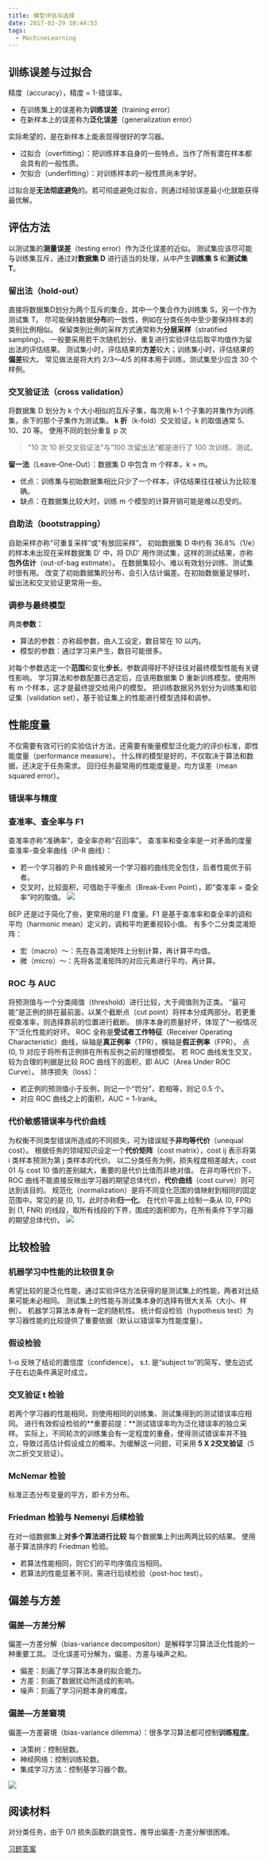 ```yaml
---
title: 模型评估与选择
date: 2017-03-29 18:44:53
tags:
  - MachineLearning
---
```

## 训练误差与过拟合
精度（accuracy），精度 = 1-错误率。
* 在训练集上的误差称为**训练误差**（training error）
* 在新样本上的误差称为**泛化误差**（generalization error）

实际希望的，是在新样本上能表现得很好的学习器。
* 过拟合（overfitting）：把训练样本自身的一些特点，当作了所有潜在样本都会具有的一般性质。
* 欠拟合（underfitting）：对训练样本的一般性质尚未学好。

过拟合是**无法彻底避免**的。若可彻底避免过拟合，则通过经验误差最小化就能获得最优解。
## 评估方法
以测试集的**测量误差**（testing error）作为泛化误差的近似。
测试集应该尽可能与训练集互斥，通过对**数据集 D** 进行适当的处理，从中产生**训练集 S** 和**测试集 T**。
<!--more-->
### 留出法（hold-out）
直接将数据集D划分为两个互斥的集合，其中一个集合作为训练集 S，另一个作为测试集 T。
尽可能保持数据**分布**的一致性，例如在分类任务中至少要保持样本的类别比例相似。
保留类别比例的采样方式通常称为**分层采样**（stratified sampling）。
一般要采用若干次随机划分、重复进行实验评估后取平均值作为留出法的评估结果。
测试集小时，评估结果的**方差**较大；训练集小时，评估结果的**偏差**较大。
常见做法是将大约 2/3～4/5 的样本用于训练，测试集至少应含 30 个样例。
### 交叉验证法（cross validation）
将数据集 D 划分为 k 个大小相似的互斥子集，每次用 k-1 个子集的并集作为训练集，余下的那个子集作为测试集。
**k 折**（k-fold）交叉验证，k 的取值通常 5、10、20 等。
使用不同的划分重复 p 次
> "10 次 10 折交叉验证法"与“100 次留出法”都是进行了 100 次训练、测试。

**留一法**（Leave-One-Out）：数据集 D 中包含 m 个样本，k = m。
* 优点：训练集与初始数据集相比只少了一个样本，评估结果往往被认为比较准确。
* 缺点：在数据集比较大时，训练 m 个模型的计算开销可能是难以忍受的。

### 自助法（bootstrapping）
自助采样亦称“可重复采样”或“有放回采样”。
初始数据集 D 中约有 36.8%（1/e）的样本未出现在采样数据集 D' 中，将 D\D' 用作测试集，这样的测试结果，亦称**包外估计**（out-of-bag estimate）。
在数据集较小、难以有效划分训练、测试集时很有用。
改变了初始数据集的分布，会引入估计偏差。在初始数据量足够时，留出法和交叉验证更常用一些。
### 调参与最终模型
两类**参数：**
* 算法的参数：亦称超参数，由人工设定，数目常在 10 以内。
* 模型的参数：通过学习来产生，数目可能很多。

对每个参数选定一个**范围**和变化**步长**，参数调得好不好往往对最终模型性能有关键性影响。
学习算法和参数配置已选定后，应该用数据集 D 重新训练模型。使用所有 m 个样本，这才是最终提交给用户的模型。
把训练数据另外划分为训练集和验证集（validation set），基于验证集上的性能进行模型选择和调参。
## 性能度量
不仅需要有效可行的实验估计方法，还需要有衡量模型泛化能力的评价标准，即性能度量（performance measure）。
什么样的模型是好的，不仅取决于算法和数据，还决定于任务需求。
回归任务最常用的性能度量是，均方误差（mean squared error）。
### 错误率与精度
### 查准率、查全率与 F1
查准率亦称“准确率”，查全率亦称“召回率”。
查准率和查全率是一对矛盾的度量
查准率-查全率曲线（P-R 曲线）：
* 若一个学习器的 P-R 曲线被另一个学习器的曲线完全包住，后者性能优于前者。
* 交叉时，比较面积，可借助于平衡点（Break-Even Point），即“查准率 = 查全率”时的取值。 
![](https://raw.githubusercontent.com/necusjz/mPOST/master/MachineLearning/2_1.jpeg)

BEP 还是过于简化了些，更常用的是 F1 度量。F1 是基于查准率和查全率的调和平均（harmonic mean）定义的，调和平均更重视较小值。
有多个二分类混淆矩阵：
* 宏（macro）～：先在各混淆矩阵上分别计算，再计算平均值。
* 微（micro）～：先将各混淆矩阵的对应元素进行平均，再计算。 

### ROC 与 AUC
将预测值与一个分类阈值（threshold）进行比较，大于阈值则为正类。
“最可能”是正例的排在最前面，以某个截断点（cut point）将样本分成两部分。若更重视查准率，则选择靠前的位置进行截断。
排序本身的质量好坏，体现了“一般情况下”泛化性能的好坏。
ROC 全称是**受试者工作特征**（Receiver Operating Characteristic）曲线，纵轴是**真正例率**（TPR），横轴是**假正例率**（FPR）。
点 (0, 1) 对应于将所有正例排在所有反例之前的理想模型。
若 ROC 曲线发生交叉，较为合理的判据是比较 ROC 曲线下的面积，即 AUC（Area Under ROC Curve）。
排序损失（loss）：
* 若正例的预测值小于反例，则记一个“罚分”，若相等，则记 0.5 个。
* 对应 ROC 曲线之上的面积，AUC = 1-lrank。 

### 代价敏感错误率与代价曲线
为权衡不同类型错误所造成的不同损失，可为错误赋予**非均等代价**（unequal cost）。
根据任务的领域知识设定一个**代价矩阵**（cost matrix），cost ij 表示将第 i 类样本预测为第 j 类样本的代价。
以二分类任务为例，损失程度相差越大，cost 01 与 cost 10 值的差别越大，重要的是代价比值而非绝对值。
在非均等代价下，ROC 曲线不能直接反映出学习器的期望总体代价，**代价曲线**（cost curve）则可达到该目的。
规范化（normalization）是将不同变化范围的值映射到相同的固定范围中。常见的是 [0, 1]，此时亦称**归一化**。
在代价平面上绘制一条从 (0, FPR) 到 (1, FNR) 的线段，取所有线段的下界，围成的面积即为，在所有条件下学习器的期望总体代价。
![](https://raw.githubusercontent.com/necusjz/mPOST/master/MachineLearning/2_2.jpeg)
## 比较检验
### 机器学习中性能的比较很复杂
希望比较的是泛化性能，通过实验评估方法获得的是测试集上的性能，两者对比结果可能未必相同。
测试集上的性能与测试集本身的选择有很大关系（大小、样例）。
机器学习算法本身有一定的随机性。
统计假设检验（hypothesis test）为学习器性能的比较提供了重要依据（默认以错误率为性能度量）。
### 假设检验
1-α 反映了结论的置信度（confidence）。
s.t. 是“subject to”的简写，使左边式子在右边条件满足时成立。
### 交叉验证 t 检验
若两个学习器的性能相同，则使用相同的训练集、测试集得到的测试错误率应相同。
进行有效假设检验的**重要前提：**测试错误率均为泛化错误率的独立采样。
实际上，不同轮次的训练集会有一定程度的重叠，使得测试错误率并不独立，导致过高估计假设成立的概率。为缓解这一问题，可采用 **5 X 2交叉验证**（5 次二折交叉验证）。
### McNemar 检验
标准正态分布变量的平方，即卡方分布。
### Friedman 检验与 Nemenyi 后续检验
在对一组数据集上**对多个算法进行比较**
每个数据集上列出两两比较的结果。
使用基于算法排序的 Friedman 检验。
* 若算法性能相同，则它们的平均序值应当相同。
* 若算法的性能显著不同，需进行后续检验（post-hoc test）。

## 偏差与方差
### 偏差—方差分解
偏差—方差分解（bias-variance decompositon）是解释学习算法泛化性能的一种重要工具。
泛化误差可分解为，偏差、方差与噪声之和。
* 偏差：刻画了学习算法本身的拟合能力。
* 方差：刻画了数据扰动所造成的影响。
* 噪声：刻画了学习问题本身的难度。

### 偏差—方差窘境
偏差—方差窘境（bias-variance dilemma）：很多学习算法都可控制**训练程度**。
* 决策树：控制层数。
* 神经网络：控制训练轮数。
* 集成学习方法：控制基学习器个数。

![](https://raw.githubusercontent.com/necusjz/mPOST/master/MachineLearning/2_3.jpeg)
## 阅读材料
对分类任务，由于 0/1 损失函数的跳变性，推导出偏差-方差分解很困难。

[习题答案](http://blog.csdn.net/icefire_tyh/article/details/52065867)

